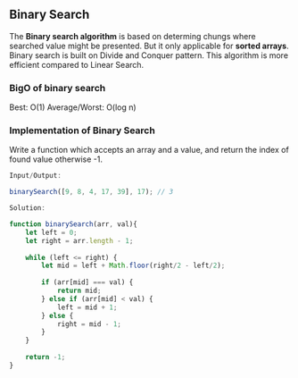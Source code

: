## Binary Search

The **Binary search algorithm** is based on determing chungs where searched value might be presented. But it only applicable for **sorted arrays**. Binary search is built on Divide and Conquer pattern. This algorithm is more efficient compared to Linear Search. 

### BigO of binary search

Best: O(1)
Average/Worst: O(log n)

### Implementation of Binary Search

Write a function which accepts an array and a value, and return the index of found value otherwise -1.

```javascript
Input/Output:

binarySearch([9, 8, 4, 17, 39], 17); // 3
```

```javascript
Solution:

function binarySearch(arr, val){
    let left = 0;
    let right = arr.length - 1;
    
    while (left <= right) {
        let mid = left + Math.floor(right/2 - left/2);
        
        if (arr[mid] === val) {
            return mid;
        } else if (arr[mid] < val) {
            left = mid + 1;
        } else {
            right = mid - 1;
        }
    }
  
    return -1;
}
```